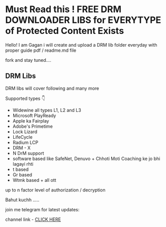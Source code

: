 # Must Read this ! FREE DRM DOWNLOADER LIBS for EVERYTYPE of Protected Content Exists

Hello! 
I am Gagan i will create and upload a DRM lib folder everyday with proper guide pdf / readme.md file

fork and stay tuned....

## DRM Libs 
DRM libs will cover following and many more

Supported types 👇

- Widewine all types L1, L2 and L3
- Microsoft PlayReady
- Apple ka Fairplay 
- Adobe's Primetime
- Lock Lizard
- LifeCycle
- Radium LCP
- DRM - X
- N DrM support 
- software based like SafeNet, Denuvo + Chhoti Moti Coaching ke jo bhi lagayi rhti 
- t based
- Gr based
- Wtmk based + all ott

up to n factor level of  authorization / decryption

Bahut kuchh .....

join me telegram for latest updates: 

channel link - [CLICK HERE](https://t.me/devggn)
